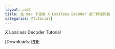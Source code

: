 ```yaml
---
layout: post
title: 在 mac 下使用 X Lossless Decoder 進行精確抓軌
categories: [Tutorial]
---
```

X Lossless Decoder Tutorial

[Downloads: [PDF][PDF]

[PDF]: https://raw.githubusercontent.com/YohaneWW/maples/master/assets/XLDTutorial.pdf